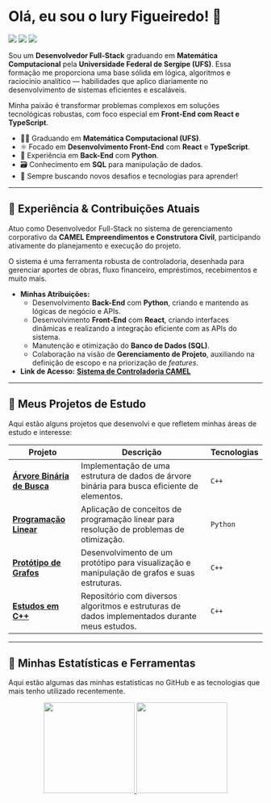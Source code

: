 # Olá, eu sou o Iury Figueiredo! 👋

<p align="left">
  <a href="https://www.instagram.com/iuryloop" target="_blank"><img src="https://img.shields.io/badge/-Instagram-%23E4405F?style=for-the-badge&logo=instagram&logoColor=white" target="_blank"></a>
  <a href="https://www.linkedin.com/in/iury-figueiredo-/" target="_blank"><img src="https://img.shields.io/badge/-LinkedIn-%230077B5?style=for-the-badge&logo=linkedin&logoColor=white" target="_blank"></a>
  <a href="mailto:iury.figueiredo.dev@gmail.com"><img src="https://img.shields.io/badge/-Gmail-%23333?style=for-the-badge&logo=gmail&logoColor=white" target="_blank"></a>
</p>

Sou um **Desenvolvedor Full-Stack** graduando em **Matemática Computacional** pela **Universidade Federal de Sergipe (UFS)**. Essa formação me proporciona uma base sólida em lógica, algoritmos e raciocínio analítico — habilidades que aplico diariamente no desenvolvimento de sistemas eficientes e escaláveis.

Minha paixão é transformar problemas complexos em soluções tecnológicas robustas, com foco especial em **Front-End com React e TypeScript**.

- 👨‍🎓 Graduando em **Matemática Computacional (UFS)**.
- ⚛️ Focado em **Desenvolvimento Front-End** com **React** e **TypeScript**.
- 🐍 Experiência em **Back-End** com **Python**.
- 🗃️ Conhecimento em **SQL** para manipulação de dados.
- 🌱 Sempre buscando novos desafios e tecnologias para aprender!

---

## 💼 Experiência & Contribuições Atuais

Atuo como Desenvolvedor Full-Stack no sistema de gerenciamento corporativo da **CAMEL Empreendimentos e Construtora Civil**, participando ativamente do planejamento e execução do projeto.

O sistema é uma ferramenta robusta de controladoria, desenhada para gerenciar aportes de obras, fluxo financeiro, empréstimos, recebimentos e muito mais.

* **Minhas Atribuições:**
    * Desenvolvimento **Back-End** com **Python**, criando e mantendo as lógicas de negócio e APIs.
    * Desenvolvimento **Front-End** com **React**, criando interfaces dinâmicas e realizando a integração eficiente com as APIs do sistema.
    * Manutenção e otimização do **Banco de Dados (SQL)**.
    * Colaboração na visão de **Gerenciamento de Projeto**, auxiliando na definição de escopo e na priorização de *features*.
* **Link de Acesso:** **[Sistema de Controladoria CAMEL](http://controladoriacamel.com.br:8080/login)**

---

## 🌱 Meus Projetos de Estudo

Aqui estão alguns projetos que desenvolvi e que refletem minhas áreas de estudo e interesse:

| Projeto | Descrição | Tecnologias |
| --- | --- | --- |
| **[Árvore Binária de Busca](https://github.com/loosiury/-rvore-binaria-de-busca)** | Implementação de uma estrutura de dados de árvore binária para busca eficiente de elementos. | `C++` |
| **[Programação Linear](https://github.com/loosiury/Programa-o-linear)** | Aplicação de conceitos de programação linear para resolução de problemas de otimização. | `Python` |
| **[Protótipo de Grafos](https://github.com/loosiury/prototipografoseestruturadedados)** | Desenvolvimento de um protótipo para visualização e manipulação de grafos e suas estruturas. | `C++` |
| **[Estudos em C++](https://github.com/loosiury/c--)** | Repositório com diversos algoritmos e estruturas de dados implementados durante meus estudos. | `C++` |

---

## 🚀 Minhas Estatísticas e Ferramentas

Aqui estão algumas das minhas estatísticas no GitHub e as tecnologias que mais tenho utilizado recentemente.

<p align="center">
  <a href="https://github.com/loosiury">
    <img height="180em" src="https://github-readme-stats.vercel.app/api?username=loosiury&show_icons=true&theme=dracula&include_all_commits=true&count_private=true"/>
    <img height="180em" src="https://github-readme-stats.vercel.app/api/top-langs/?username=loosiury&layout=compact&langs_count=7&theme=dracula"/>
  </a>
</p>

